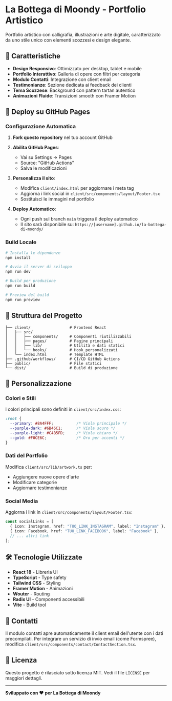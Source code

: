# La Bottega di Moondy - Portfolio Artistico

Portfolio artistico con calligrafia, illustrazioni e arte digitale, caratterizzato da uno stile unico con elementi scozzesi e design elegante.

## 🎨 Caratteristiche

- **Design Responsivo**: Ottimizzato per desktop, tablet e mobile
- **Portfolio Interattivo**: Galleria di opere con filtri per categoria
- **Modulo Contatti**: Integrazione con client email
- **Testimonianze**: Sezione dedicata ai feedback dei clienti
- **Tema Scozzese**: Background con pattern tartan autentico
- **Animazioni Fluide**: Transizioni smooth con Framer Motion

## 🚀 Deploy su GitHub Pages

### Configurazione Automatica

1. **Fork questo repository** nel tuo account GitHub

2. **Abilita GitHub Pages**:
   - Vai su Settings → Pages
   - Source: "GitHub Actions"
   - Salva le modificazioni

3. **Personalizza il sito**:
   - Modifica `client/index.html` per aggiornare i meta tag
   - Aggiorna i link social in `client/src/components/layout/Footer.tsx`
   - Sostituisci le immagini nel portfolio

4. **Deploy Automatico**:
   - Ogni push sul branch `main` triggera il deploy automatico
   - Il sito sarà disponibile su: `https://[username].github.io/la-bottega-di-moondy/`

### Build Locale

```bash
# Installa le dipendenze
npm install

# Avvia il server di sviluppo
npm run dev

# Build per produzione
npm run build

# Preview del build
npm run preview
```

## 📁 Struttura del Progetto

```
├── client/                 # Frontend React
│   ├── src/
│   │   ├── components/     # Componenti riutilizzabili
│   │   ├── pages/          # Pagine principali
│   │   ├── lib/            # Utilità e dati statici
│   │   └── hooks/          # Hook personalizzati
│   └── index.html          # Template HTML
├── .github/workflows/      # CI/CD GitHub Actions
├── public/                 # File statici
└── dist/                   # Build di produzione
```

## 🎨 Personalizzazione

### Colori e Stili

I colori principali sono definiti in `client/src/index.css`:

```css
:root {
  --primary: #8A4FFF;          /* Viola principale */
  --purple-dark: #6B46C1;      /* Viola scuro */
  --purple-light: #C4B5FD;     /* Viola chiaro */
  --gold: #F0CE6C;             /* Oro per accenti */
}
```

### Dati del Portfolio

Modifica `client/src/lib/artwork.ts` per:
- Aggiungere nuove opere d'arte
- Modificare categorie
- Aggiornare testimonianze

### Social Media

Aggiorna i link in `client/src/components/layout/Footer.tsx`:

```typescript
const socialLinks = [
  { icon: Instagram, href: "TUO_LINK_INSTAGRAM", label: "Instagram" },
  { icon: Facebook, href: "TUO_LINK_FACEBOOK", label: "Facebook" },
  // ... altri link
];
```

## 🛠️ Tecnologie Utilizzate

- **React 18** - Libreria UI
- **TypeScript** - Type safety
- **Tailwind CSS** - Styling
- **Framer Motion** - Animazioni
- **Wouter** - Routing
- **Radix UI** - Componenti accessibili
- **Vite** - Build tool

## 📧 Contatti

Il modulo contatti apre automaticamente il client email dell'utente con i dati precompilati. Per integrare un servizio di invio email (come Formspree), modifica `client/src/components/contact/ContactSection.tsx`.

## 📄 Licenza

Questo progetto è rilasciato sotto licenza MIT. Vedi il file `LICENSE` per maggiori dettagli.

---

**Sviluppato con ❤️ per La Bottega di Moondy**